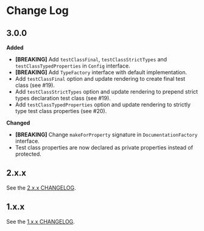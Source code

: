 # Change Log

## 3.0.0

**Added**

- **[BREAKING]** Add `testClassFinal`, `testClassStrictTypes` and `testClassTypedProperties` in `Config` interface.
- **[BREAKING]** Add `TypeFactory` interface with default implementation.
- Add `testClassFinal` option and update rendering to create final test class (see #19).
- Add `testClassStrictTypes` option and update rendering to prepend strict types declaration test class (see #19).
- Add `testClassTypedProperties` option and update rendering to strictly type test class properties (see #20).

**Changed**

- **[BREAKING]** Change `makeForProperty` signature in `DocumentationFactory` interface.
- Test class properties are now declared as private properties instead of protected.

## 2.x.x

See the [2.x.x CHANGELOG](https://github.com/paul-thebaud/phpunitgen-core/blob/2.x.x/CHANGELOG.md).

## 1.x.x

See the [1.x.x CHANGELOG](https://github.com/paul-thebaud/phpunitgen-core/blob/1.x.x/CHANGELOG.md).
